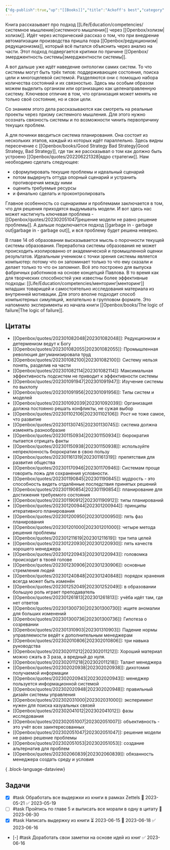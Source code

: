 ```yaml
---
{"dg-publish":true,"up":"[[Books]]","title":"Ackoff's best","category":"book","status":"Completed","tags":["books"],"rating":5,"date":"2022-12-12T10:46:53+04:00","modified_at":"2023-06-16T14:52:05+03:00","dg-path":"/books/Ackoff's best.md","permalink":"/books/ackoff-s-best/","dgPassFrontmatter":true}
---
```





Книга рассказывает про подход [[Life/Education/competencies/системное мышление\|системного мышления]] через [[Openbox/холизм\|холизм]]. Идёт через исторический рассказ о том, что при внедрение автоматизации производства пришла пора [[Openbox/редукционизм\|редукционизма]], который всё пытался объяснить через анализ на части. Этот подход подвергается критики по причине [[Openbox/эмерджентность системы\|эмерджентности системы]]. 

А вот дальше уже идёт наведение онтологии самих систем. То что системы могут быть трёх типов: поддерживающее состояния, поиска цели и многоцелевой системой. Разделяются они с помощью набора количества состояний и их связностью. Здесь мы особым образом можем выделить организм или организацию как целенаправленную систему. Ключевое отличие в том, что организация может менять не только своё состояние, но и свои цели.

Со знанием этого дела рассказываются как смотреть на реальные проекты через призму системного мышления. Для этого нужно осознать связность системы и по возможности чинить первопричину текущих проблем.

А для починки вводиться система планирования. Она состоит из нескольких этапов, каждый из которых идёт параллельно. Здесь видны пересечение с [[Openbox/books/Good Strategy Bad Strategy\|Good Strategy, Bad Strategy]], где так же рассказывал о том как должно быть устроено [[Openbox/quotes/202206221328\|ядро стратегии]]. Нам необходимо сделать следующее:
- сформулировать текущие проблемы и идеальный сценарий
- потом выдернуть оттуда опорный сценарий и устранить противоречия между ними
- оценить требуемые ресурсы
- и финально сделать и проконтролировать

Главное особенность со сценариями и проблемами заключается в том, что для решения приходятся выдумывать модели. И вот здесь нас может настигнуть ключевая проблема - [[Openbox/quotes/202302051047\|решение модели не равно решение проблемы]]. А дальше подключается подход [[garbage in - garbage out\|garbage in - garbage out]], и вся проблему будет решена неверно.

В главе 14 об образовании высказывается мысль о порочности текущей системы образования. Переработка системы образования не может происходить изолированно от академической и промышленной оценки результатов. Идеальным учеником с точки зрения системы является компьютер: потому что он запоминает только то что ему сказали и делает только то что он запомнил. Всё это построено для выпуска фабричных работников на основе концепций Павлова. В то время как для творческих способностей уже известны более эффективные подходы: [[Life/Education/competencies/менторинг\|менторинг]] младших товарищей и самостоятельно исследования материала из внутренней мотивации. Для этого вполне подходит способ компьютерных симуляций, желательно в групповом формате. Это напомнило эксперименты из начала книги [[Openbox/books/The logic of failure\|The logic of failure]]. 

## Цитаты

- [[Openbox/quotes/202301082048\|202301082048]]: Редукционизм и детерменизм ведут к Богу
- [[Openbox/quotes/202301082055\|202301082055]]: Промышленная революция дегуманизировала труд
- [[Openbox/quotes/202301082100\|202301082100]]: Систему нельзя понять, разделив на части
- [[Openbox/quotes/202301082114\|202301082114]]: Максимальная эффективность подсистем не приводит к эффективности системы
- [[Openbox/quotes/202301091947\|202301091947]]: Изучение системы по выхлопу
- [[Openbox/quotes/202301091956\|202301091956]]: Типы систем и моделей
- [[Openbox/quotes/202301092039\|202301092039]]: Организация должна постоянно решать конфликты, не сужая выбор
- [[Openbox/quotes/202301102106\|202301102106]]: Рост не тоже самое, что развитие
- [[Openbox/quotes/202301130745\|202301130745]]: система должна изменять разнообразие
- [[Openbox/quotes/202301150934\|202301150934]]: бюрократия пытается отрицать факты
- [[Openbox/quotes/202301150938\|202301150938]]: используйте непреклонность бюрократии в свою пользу
- [[Openbox/quotes/202301161319\|202301161319]]: препятствия для развития общества
- [[Openbox/quotes/202301170946\|202301170946]]: Системам проще говорить ложь для сохранения условности.
- [[Openbox/quotes/202301190845\|202301190845]]: мудрость - это способность видеть отдалённые последствия принятых решений
- [[Openbox/quotes/202301190854\|202301190854]]: планирование для достижения требуемого состояния
- [[Openbox/quotes/202301190912\|202301190912]]: типы планирований
- [[Openbox/quotes/202301200944\|202301200944]]: принципы итеративного планирования
- [[Openbox/quotes/202301200950\|202301200950]]: пять фаз планирования
- [[Openbox/quotes/202301201000\|202301201000]]: четыре метода решения проблемы
- [[Openbox/quotes/202301211619\|202301211619]]: три типа целей
- [[Openbox/quotes/202301220930\|202301220930]]: пять качеств хорошего менеджера
- [[Openbox/quotes/202301220943\|202301220943]]: головомка происходит в твоей голове
- [[Openbox/quotes/202301230906\|202301230906]]: основные стремления людей
- [[Openbox/quotes/202301240848\|202301240848]]: порядок хранения всегда может быть изменён
- [[Openbox/quotes/202301252049\|202301252049]]: в образовании большую роль играет преподаватель
- [[Openbox/quotes/202301261813\|202301261813]]: учёба идёт там, где нет ответов
- [[Openbox/quotes/202301300730\|202301300730]]: ищите аномалии для больших изменений
- [[Openbox/quotes/202301300736\|202301300736]]: Гипотеза о созревании
- [[Openbox/quotes/202301310903\|202301310903]]: Падение нормы управляемости ведёт к дополнительным менеджерам
- [[Openbox/quotes/202302010806\|202302010806]]: три навыка руководства
- [[Openbox/quotes/202302011212\|202302011212]]: Хороший материал можно сжать в 3 раза, а вредный до нуля.
- [[Openbox/quotes/202302011218\|202302011218]]: Талант менеджера
- [[Openbox/quotes/202302020938\|202302020938]]: дихотомия получаемой информации
- [[Openbox/quotes/202302020943\|202302020943]]: менеджер пользуется информационной системой
- [[Openbox/quotes/202302020948\|202302020948]]: правильный дизайн системы управления
- [[Openbox/quotes/202302031000\|202302031000]]: эксперимент нужен для поиска казуальных связей
- [[Openbox/quotes/202302041012\|202302041012]]: фазы исследования
- [[Openbox/quotes/202302051007\|202302051007]]: объективность - это учёт всех заинтересованных
- [[Openbox/quotes/202302051047\|202302051047]]: решение модели не равно решение проблемы
- [[Openbox/quotes/202302051053\|202302051053]]: создание альтернатив для проблем
- [[Openbox/quotes/202302060839\|202302060839]]: обязанность менеджера создать среду и условия

{ .block-language-dataview}

## Задачи

- [x] #task Обработать все выдержки из книги в рамках Zettels 📅 2023-05-21 ✅ 2023-05-19
- [ ] #task Пройтись по главе 5 и выписать все морали в одну в цитату 📅 2023-06-30
- [x] #task Написать выдержку из книги ⏳ 2023-06-15 📅 2023-06-18 ✅ 2023-06-16
- [-] #task Доработать свои заметки на основе идей из книг ✅ 2023-06-16
